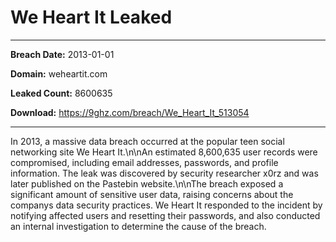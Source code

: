 # We Heart It Leaked

------------
**Breach Date:** 2013-01-01

**Domain:** weheartit.com

**Leaked Count:** 8600635

**Download:** https://9ghz.com/breach/We_Heart_It_513054

------------
In 2013, a massive data breach occurred at the popular teen social networking site We Heart It.\n\nAn estimated 8,600,635 user records were compromised, including email addresses, passwords, and profile information. The leak was discovered by security researcher x0rz and was later published on the Pastebin website.\n\nThe breach exposed a significant amount of sensitive user data, raising concerns about the companys data security practices. We Heart It responded to the incident by notifying affected users and resetting their passwords, and also conducted an internal investigation to determine the cause of the breach.
